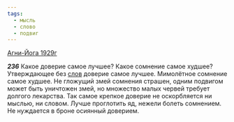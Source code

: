 ```yaml
---
tags:
  - мысль
  - слово
  - подвиг
---
```


[Агни-Йога 1929г](/agni/1929)

___236___
Какое доверие самое лучшее? Какое сомнение самое худшее? Утверждающее без [слов](/tag/#[слово](/tag/#слово)) доверие самое лучшее. Мимолётное сомнение самое худшее. Не гложущий змей сомнения страшен, одним подвигом может быть уничтожен змей, но множество малых червей требует долгого лекарства. Так самое крепкое доверие не оскорбляется ни мыслью, ни словом. Лучше проглотить яд, нежели болеть сомнением. Не нуждается в броне осиянный доверием.